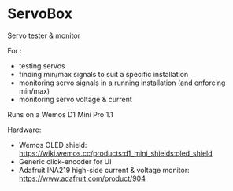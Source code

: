 # ServoBox
Servo tester &amp; monitor

For :
 - testing servos
 - finding min/max signals to suit a specific installation
 - monitoring servo signals in a running installation (and enforcing min/max)
 - monitoring servo voltage & current

Runs on a Wemos D1 Mini Pro 1.1

Hardware:
 - Wemos OLED shield: https://wiki.wemos.cc/products:d1_mini_shields:oled_shield
 - Generic click-encoder for UI
 - Adafruit INA219 high-side current & voltage monitor: https://www.adafruit.com/product/904


